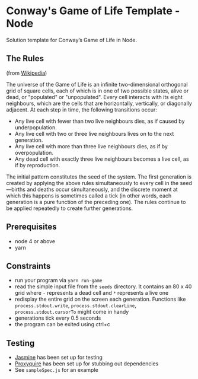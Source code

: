 # Conway's Game of Life Template - Node

Solution template for Conway’s Game of Life in Node.

## The Rules
(from [Wikipedia](https://en.wikipedia.org/wiki/Conway%27s_Game_of_Life))

The universe of the Game of Life is an infinite two-dimensional orthogonal grid of square cells, each of which is in one of two possible states, alive or dead, or "populated" or "unpopulated".
Every cell interacts with its eight neighbours, which are the cells that are horizontally, vertically, or diagonally adjacent.
At each step in time, the following transitions occur:
- Any live cell with fewer than two live neighbours dies, as if caused by underpopulation.
- Any live cell with two or three live neighbours lives on to the next generation.
- Any live cell with more than three live neighbours dies, as if by overpopulation.
- Any dead cell with exactly three live neighbours becomes a live cell, as if by reproduction.

The initial pattern constitutes the seed of the system.
The first generation is created by applying the above rules simultaneously to every cell in the seed—births and deaths occur simultaneously, and the discrete moment at which this happens is sometimes called a tick (in other words, each generation is a pure function of the preceding one).
The rules continue to be applied repeatedly to create further generations.

## Prerequisites
- node 4 or above
- yarn

## Constraints
- run your program via `yarn run-game`
- read the simple input file from the `seeds` directory. It contains an 80 x 40 grid where `-` represents a dead cell and `*` represents a live one
- redisplay the entire grid on the screen each generation. Functions like `process.stdout.write`, `process.stdout.clearLine`, `process.stdout.cursorTo` might come in handy
- generations tick every 0.5 seconds
- the program can be exited using ctrl+c

## Testing
- [Jasmine](https://jasmine.github.io/) has been set up for testing
- [Proxyquire](https://github.com/thlorenz/proxyquire) has been set up for stubbing out dependencies
- See `sampleSpec.js` for an example
